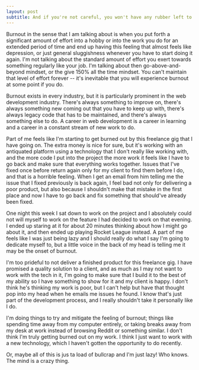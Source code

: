 ```yaml
---
layout: post
subtitle: And if you're not careful, you won't have any rubber left to burn
---
```


Burnout in the sense that I am talking about is when you put forth a significant amount of effort into a hobby or into the work you do for an extended period of time and end up having this feeling that almost feels like depression, or just general sluggishness whenever you have to start doing it again. I'm not talking about the standard amount of effort you exert towards something regularly like your job. I'm talking about then go-above-and-beyond mindset, or the give 150% all the time mindset. You can't maintain that level of effort forever -- it's inevitable that you will experience burnout at some point if you do.

Burnout exists in every industry, but it is particularly prominent in the web development industry. There's always something to improve on, there's always something new coming out that you have to keep up with, there's always legacy code that has to be maintained, and there's always something else to do. A career in web development is a career in learning and a career in a constant stream of new work to do.

Part of me feels like I'm starting to get burned out by this freelance gig that I have going on. The extra money is nice for sure, but it's working with an antiquated platform using a technology that I don't really like working with, and the more code I put into the project the more work it feels like I have to go back and make sure that everything works together. Issues that I've fixed once before return again only for my client to find them before I do, and that is a horrible feeling. When I get an email from him telling me the issue that I fixed previously is back again, I feel bad not only for delivering a poor product, but also because I shouldn't make that mistake in the first place and now I have to go back and fix something that should've already been fixed.

One night this week I sat down to work on the project and I absolutely could not will myself to work on the feature I had decided to work on that evening. I ended up staring at it for about 20 minutes thinking about how I might go about it, and then ended up playing Rocket League instead. A part of me feels like I was just being lazy and I should really do what I say I'm going to dedicate myself to, but a little voice in the back of my head is telling me it may be the onset of burnout.

I'm too prideful to not deliver a finished product for this freelance gig. I have promised a quality solution to a client, and as much as I may not want to work with the tech in it, I'm going to make sure that I build it to the best of my ability so I have something to show for it and my client is happy. I don't think he's thinking my work is poor, but I can't help but have that thought pop into my head when he emails me issues he found. I know that's just part of the development process, and I really shouldn't take it personally like I do.

I'm doing things to try and mitigate the feeling of burnout; things like spending time away from my computer entirely, or taking breaks away from my desk at work instead of browsing Reddit or something similar. I don't think I'm truly getting burned out on my work. I think I just want to work with a new technology, which I haven't gotten the opportunity to do recently.

Or, maybe all of this is jus ta load of bullcrap and I'm just lazy! Who knows. The mind is a crazy thing.
